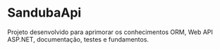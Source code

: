 # SandubaApi
Projeto desenvolvido para aprimorar os conhecimentos ORM, Web API ASP.NET, documentação, testes e fundamentos.
